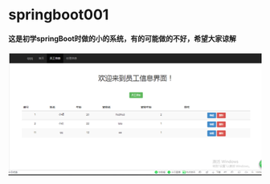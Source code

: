 ﻿# springboot001
#### 这是初学springBoot时做的小的系统，有的可能做的不好，希望大家谅解

![image](https://github.com/yangxinle1999/springboot001/blob/master/img/tu1.png)


